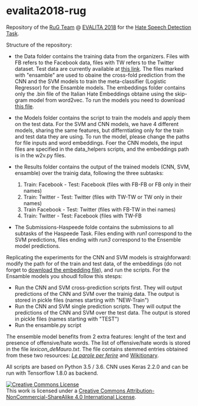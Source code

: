 # evalita2018-rug

Repository of the [RuG Team](https://sites.google.com/view/sms-rug) @ [EVALITA 2018](http://www.evalita.it/2018) for the [Hate Speech Detection Task](http://www.di.unito.it/~tutreeb/haspeede-evalita18/index.html).

Structure of the repository:

- the Data folder contains the training data from the organizers. Files with FB refers to the Facebook data, files with TW refers to the Twitter dataset. Test data are currently available at [this link](https://docs.google.com/forms/d/e/1FAIpQLSeJXpDygWFeiFxldm2J0OuNyQBp5yDxlAgc7200fnycaEyU2A/viewform). The files marked with "ensamble" are used to obaine the cross-fold prediction from the CNN and the SVM models to train the meta-classifier (Logistic Regressor) for the Ensamble models. The embeddings folder contains only the .bin file of the Italian Hate Embeddings obtaine using the skip-gram model from word2vec. To run the models you need to download [this file](https://drive.google.com/drive/folders/133EPm4mO9dN6A0Cw6A6Sx1ABa-25BI8e?usp=sharing).  

- the Models folder contains the script to train the models and apply them on the test data. For the SVM and CNN models, we have 4 different models, sharing the same features, but differntiating only for the train and test data they are using. To run the model, please change the paths for file inputs and word embeddings. Foer the CNN models, the input files are specified in the data_helpers scripts, and the embeddings path is in the w2v.py files.  

- the Results folder contains the output of the trained models (CNN, SVM, ensamble) over the trainig data, following the three subtasks:
   
   1) Train: Facebook - Test: Facebook (files with FB-FB or FB only in their names)
   2) Train: Twitter - Test: Twitter (files with TW-TW or TW only in their names)
   3) Train Facebook - Test: Twitter (files with FB-TW in thei names)
   4) Train: Twitter - Test: Facebook (files with TW-FB
   
 - The Submissions-Haspeede folde contains the submissions to all subtasks of the Haspeede Task. Files ending with *run1* correspond to the SVM predictions, files ending with *run3* correspond to the Ensemble model predictions.

Replicating the experiments for the CNN and SVM models is straighforward: modify the path for of the train and test data, of the embeddings (do not forget to [download the embedding file](https://drive.google.com/drive/folders/133EPm4mO9dN6A0Cw6A6Sx1ABa-25BI8e?usp=sharing)), and run the scripts. 
For the Ensamble models you shoudl follow this stesps:
- Run the CNN and SVM cross-prediction scripts first. They will output predictions of the CNN and SVM over the trainig data. The output is stored in pickle files (names starting with  "NEW-Train")
- Run the CNN and SVM single prediction scripts. They will output the predictions of the CNN and SVM over the test data. The output is stored in pickle files (names starting with "TEST")
- Run the ensamble.py script

The ensemble model benefits from 2 extra features: lenght of the text and presence of offensive/hate words. The list of offensive/hate words is stored in the file *lexicon_deMauro.txt*. The file contains stemmed entries obtained from these two resources: *[Le parole per ferire](https://www.internazionale.it/opinione/tullio-de-mauro/2016/09/27/razzismo-parole-ferire)* and [Wikitionary](https://it.wiktionary.org/wiki/Categoria:Parole_volgari-IT).

All scripts are based on Python 3.5 / 3.6. CNN uses Keras 2.2.0 and can be run with Tensorflow 1.8.0 as backend.

<a rel="license" href="http://creativecommons.org/licenses/by-nc-sa/4.0/"><img alt="Creative Commons License" style="border-width:0" src="https://i.creativecommons.org/l/by-nc-sa/4.0/88x31.png" /></a><br />This work is licensed under a <a rel="license" href="http://creativecommons.org/licenses/by-nc-sa/4.0/">Creative Commons Attribution-NonCommercial-ShareAlike 4.0 International License</a>.
